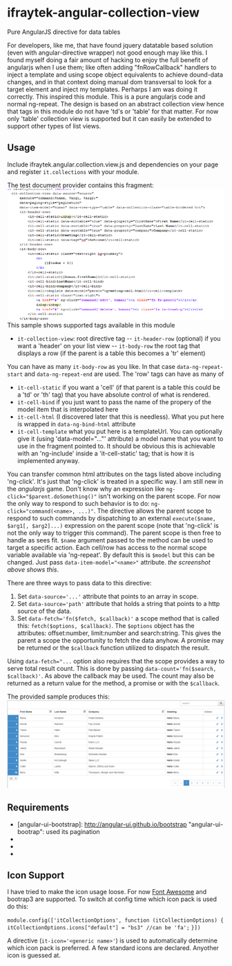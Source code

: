 ifraytek-angular-collection-view
================================

Pure AngularJS directive for data tables

For developers, like me, that have found jquery datatable based solution (even with angular-directive wrapper) not good enough may like this. I found myself doing a fair amount of hacking to enjoy the full benefit of angularjs when I use them; like often adding "fnRowCallback" handlers to inject a template and using scope object equivalents to achieve dound-data changes, and in that context doing manual dom transversal to look for a target element and inject my templates. Perharps I am was doing it correctly. This inspired this module. This is a pure angularjs code and normal ng-repeat. The design is based on an abstract collection view hence that tags in this module do not have 'td's or 'table' for that matter. For now only 'table' collection view is supported but it can easily be extended to support other types of list views. 

Usage
---------------------------------------------------------------

Include ifraytek.angular.collection.view.js and dependencies on your page and register `it.collections` with your module.

The test document provider contains this fragment:
![sample code](test/Capture2.PNG)
This sample shows supported tags available in this module
- `it-collection-view`: root directive tag
-- `it-header-row` (optional) if you want a 'header' on your list view
-- `it-body-row` the root tag that displays a row (if the parent is a table this becomes a 'tr' element)

You can have as many `it-body-row` as you like. In that case `data-ng-repeat-start` and `data-ng-repeat-end` are used. The 'row' tags can have as many of
- `it-cell-static` if you want a 'cell' (if that parent is a table this could be a 'td' or 'th' tag) that you have absolute control of what is rendered.
- `it-cell-bind` if you just want to pass the name of the propery of the model item that is interpolated here
- `it-cell-html` (I discovered later that this is needless). What you put here is wrapped in `data-ng-bind-html` attribute
- `it-cell-template` what you put here is a templateUrl. You can optionally give it (using 'data-model="..."' attribute) a model name that you want to use in the fragment pointed to. It should be obvious this is achievable with an 'ng-include' inside a 'it-cell-static' tag; that is how it is implemented anyway.
 
You can transfer common html attributes on the tags listed above including 'ng-click'. It's just that 'ng-click' is treated in a specific way. I am still new in the *angularjs* game. Don't know why an expression like `ng-click="$parent.doSomething()"` isn't working on the parent scope. For now the only way to respond to such behavior is to do: `ng-click="command(<name>, ...)"`. The directive allows the parent scope to respond to such commands by dispatching to an external `execute($name, $arg1[, $arg2]...)` expression on the parent scope (note that 'ng-click' is not the only way to trigger this command). The parent scope is then free to handle as sees fit. `$name` argument passed to the method can be used to target a specific action. Each cell/row has access to the normal scope variable available via 'ng-repeat'. By default this is `$model` but this can be changed. Just pass `data-item-model="<name>"` attribute. _the screenshot above shows this_.

There are three ways to pass data to this directive:

1. Set `data-source='...'` attribute that points to an array in scope.
2. Set `data-source='path'` attribute that holds a string that points to a http source of the data.
3. Set `data-fetch='fn($fetch, $callback)'` a scope method that is called this: `fetch($options, $callback)`. The `$options` object has the attributes: offset:number, limit:number and search:string. This gives the parent a scope the opportunity to fetch the data anyhow. A promise may be returned or the `$callback` function utilized to dispatch the result. 

Using `data-fetch="...` option also requires that the scope provides a way to serve total result count. This is done by passing `data-count='fn($search, $callback)'`. As above the callback may be used. The count may also be returned as a return value for the method, a promise or with the `$callback`. 


The provided sample produces this:
![sample code](test/Capture.PNG)

Requirements
--------------------------------------------
* [angular-ui-bootstrap]: http://angular-ui.github.io/bootstrap "angular-ui-bootrap": used its pagination
* [angular]: https://docs.angularjs.org "angular"
* [bootstrap]: http://getbootstrap.com "bootstap"
* [jquery]: http://jquery.com, "jquery"


Icon Support
--------------------------------------------
I have tried to make the icon usage loose. For now [Font Awesome](http://fortawesome.github.io/Font-Awesome, "Font Awesome") and bootrap3 are supported. To switch at config time which icon pack is used do this:

`module.config(['itCollectionOptions', function (itCollectionOptions) {`
	`itCollectionOptions.icons["default"] = "bs3" //can be 'fa';`
`}])`

A directive (`it-icon='<generic name>'`)  is used to automatically determine which icon pack is preferred. A few standard icons are declared. Anyother icon is guessed at.
